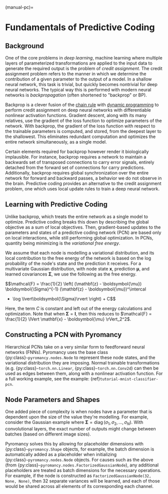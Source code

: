 (manual-pc)=
# Fundamentals of Predictive Coding

## Background
One of the core problems in *deep learning*, machine learning where multiple layers of parameterized transformations are applied to the input data to generate the required output is the problem of *credit assignment*. The credit assignment problem refers to the manner in which we determine the contribution of a given parameter to the output of a model. In a shallow neural network, this task is trivial, but quickly becomes nontrivial for deep neural networks. The typical way this is performed with modern neural networks is *backpropagation* (often shortened to "backprop" or BP).

Backprop is a clever fusion of the [chain rule](https://en.wikipedia.org/wiki/Chain_rule) with [dynamic programming](https://en.wikipedia.org/wiki/Dynamic_programming) to perform credit assignment on deep neural networks with differentiable nonlinear activation functions. Gradient descent, along with its many relatives, use the gradient of the loss function to optimize parameters of the network. With backprop, the gradient of the loss function with respect to the trainable parameters is computed, and stored, from the deepest layer to the shallowest. This eliminates redundant computation and optimizes the entire network simultaneously, as a single model.

Certain elements required for backprop however render it biologically implausible. For instance, backprop requires a network to maintain a backwards set of transposed connections to carry error signals, entirely detached from the forward set of connections for carry predictions. Additionally, backprop requires global synchronization over the entire network for forward and backward passes, a behavior we do not observe in the brain. Predictive coding provides an alternative to the credit assignment problem, one which uses local update rules to train a deep neural network.

## Learning with Predictive Coding
Unlike backprop, which treats the entire network as a single model to optimize. Predictive coding breaks this down by describing the global objective as a sum of local objectives. Then, gradient-based updates to the parameters and states of a predictive coding network (PCN) are based only on local interactions, while still performing global optimization. In PCNs, quantity being minimizing is the *variational free energy*.

We assume that each node is modelling a variational distribution, and its local contribution to the free energy of the network is based on the log probability of the node's state and the prediction it receives. For a multivariate Gaussian distribution, with node state $\mathbf{x}$, prediction $\boldsymbol{\mu}$, and learned covariances $\boldsymbol{\Sigma}$, we use the following as the free energy.

$$\mathcal{F} = \frac{1}{2} \left(
(\mathbf{z} - \boldsymbol{\mu})
\boldsymbol{\Sigma}^{-1} (\mathbf{z} - \boldsymbol{\mu})^\intercal
+ \log \lvert\boldsymbol{\Sigma}\rvert \right) + C$$

Here, the term $C$ is constant and left out of the energy calculations and optimization. Note that when $\boldsymbol{\Sigma} = \mathbf{I}$, then this reduces to $\mathcal{F} = \frac{1}{2} \lVert \mathbf{x} - \boldsymbol{\mu} \rVert_2^2$.

## Constructing a PCN with Pyromancy
Hierarchical PCNs take on a very similar form to feedforward neural networks (FNNs). Pyromancy uses the base class {py:class}`~pyromancy.nodes.Node` to represent these node states, and the variational distribution they are imposing. Normal trainable transformations (e.g. {py:class}`~torch.nn.Linear`, {py:class}`~torch.nn.Conv2d`) can then be used as edges between them, along with a nonlinear activation function. For a full working example, see the example: {ref}`tutorial-mnist-classifier-pcn`.

## Node Parameters and Shapes
One added piece of complexity is when nodes have a parameter that is dependent upon the size of the value they're modelling. For example, consider the Gaussian example where $\boldsymbol{\Sigma} = \operatorname{diag}(\sigma_1, \sigma_2, \ldots, \sigma_N)$. With convolutional layers, the exact number of outputs might change between batches (based on different image sizes).

Pyromancy solves this by allowing for placeholder dimensions with {py:class}`~pyromancy.Shape` objects, for example, the batch dimension is automatically added as a placeholder when initializing {py:class}`~pyromancy.nodes.Node` objects. For causes such as the above (from {py:class}`~pyromancy.nodes.FactorizedGaussianNode`), any additional placeholders are treated as batch dimensions for the necessary operations. For example, if the node is constructed as `FactorizedGaussianNode(32, None, None)`, then 32 separate variances will be learned, and each of those would be shared across all elements of its corresponding each channel.